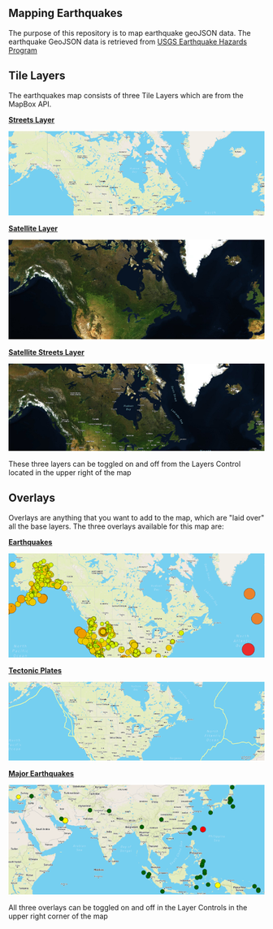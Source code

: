 ## Mapping Earthquakes

The purpose of this repository is to map earthquake geoJSON data. The earthquake GeoJSON data is retrieved from <a href="https://earthquake.usgs.gov/earthquakes/feed/v1.0/geojson.php" target="_blank">USGS Earthquake Hazards Program</a>


## Tile Layers

The earthquakes map consists of three Tile Layers which are from the MapBox API.

<ins>**Streets Layer**</ins>

![](resources/streets_layer.png)

<ins>**Satellite Layer**</ins>

![](resources/satellite_layer2.png)

<ins>**Satellite Streets Layer**</ins>

![](resources/satellite-street_layer.png)

These three layers can be toggled on and off from the Layers Control located in the upper right of the map


## Overlays

 Overlays are anything that you want to add to the map, which are "laid over" all the base layers. The three overlays available for this map are: 
 
<ins>**Earthquakes**</ins>

![](resources/earthquakes_overlay.png)
 
<ins>**Tectonic Plates**</ins>

![](resources/tectonic_plates_overlay.png)
 
<ins>**Major Earthquakes**</ins>

![](resources/major_earthquakes_overlay2.png) 

All three overlays can be toggled on and off in the Layer Controls in the upper right corner of the map
 
 

